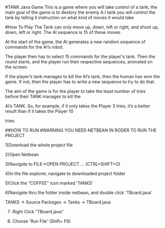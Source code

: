 #TANK Java Game
This is a game where you will take control of a tank, the main goal of the game is to destory the enemy A.I tank
you will control the tank by telling it instruction on what kind of moves it would take


#How To Play
The Tank can only move up, down, left or right, and shoot up, down, left or right. The AI sequence is 15 of
these moves.

At the start of the game, the AI generates a new random sequence of commands for the AI’s robot.

The player then has to select 15 commands for the player's tank. Then the round starts, and the player run their
respective sequences, animated on the screen.

If the player’s tank manages to kill the AI’s tank, then the human has won the game. If not, then the
player has to write a new sequence to try to do that.

The aim of the game is for the player to take the least number of tries before their TANK manages to kill the

AI’s TANK. So, for example, if it only takes the Player 3 tries, it’s a better result than if it takes the Player 10

tries.
  
  
  



##HOW TO RUN
#WARNING YOU NEED NETBEAN IN RODER TO RUN THE PROJECT

1)Download the whole project file

2)Open Netbean

3)Navigate to FILE->OPEN PROJECT ...    (CTRL+SHIFT+O) 

4)In the file explorer, navigate to downloaded project folder

5)Click the "COFFEE" icon marked 'TANKS'

6)Navigate thru the folder inside netbean, and double click 'TBoard.java'

  TANKS -> Source Packages -> Tanks -> TBoard.java
  
7) Right Click  "TBoard.java"

8) Choose 'Run File'  (Shift+ F6) 
  
  




